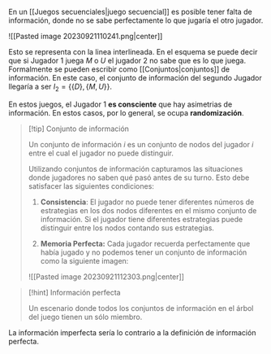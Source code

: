 
En un [[Juegos secuenciales|juego secuencial]] es posible tener falta de información, donde no se sabe perfectamente lo que jugaría el otro jugador. 

![[Pasted image 20230921110241.png|center]]

Esto se representa con la linea interlineada. En el esquema se puede decir que si Jugador $1$ juega $M$ o $U$ el jugador $2$ no sabe que es lo que juega. Formalmente se pueden escribir como [[Conjuntos|conjuntos]] de información. En este caso, el conjunto de información del segundo Jugador llegaría a ser $I_2=\lbrace\lbrace D\rbrace,\lbrace M,U\rbrace\rbrace$. 

En estos juegos, el Jugador $1$ **es consciente** que hay asimetrias de información. En estos casos, por lo general, se ocupa **randomización**. 

>[!tip] Conjunto de información 
>
>Un conjunto de información $i$ es un conjunto de nodos del jugador $i$ entre el cual el jugador no puede distinguir. 
>
>Utilizando conjuntos de información capturamos las situaciones donde jugadores no saben qué pasó antes de su turno.  Esto debe satisfacer las siguientes condiciones: 
>
>1. **Consistencia**: El jugador no puede tener diferentes números de estrategias en los dos nodos diferentes en el mismo conjunto de información. Si el jugador tiene diferentes estrategias puede distinguir entre los nodos contando sus estrategias. 
>   
>   
>   
>2. **Memoria Perfecta:** Cada jugador recuerda perfectamente que había jugado y no podemos tener un conjunto de información como la siguiente imagen: 
>   
>   ![[Pasted image 20230921112303.png|center]]
>   


>[!hint] Información perfecta 
>
>Un escenario donde todos los conjuntos de información en el árbol del juego tienen un sólo miembro. 

La información imperfecta sería lo contrario a la definición de información perfecta. 